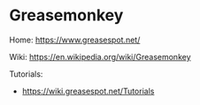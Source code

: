 # Greasemonkey
Home: https://www.greasespot.net/

Wiki: https://en.wikipedia.org/wiki/Greasemonkey

Tutorials:
- https://wiki.greasespot.net/Tutorials
